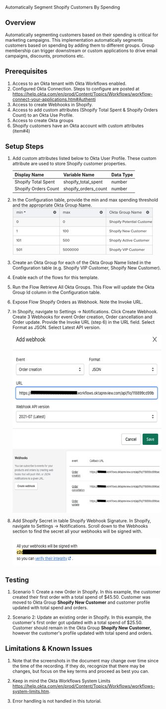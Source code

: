 Automatically Segment Shopify Customers By Spending

## Overview

Automatically segmenting customers based on their spending is critical
for marketing campaigns. This implementation automatically segments
customers based on spending by adding them to different groups. Group
membership can trigger downstream or custom applications to drive email
campaigns, discounts, promotions etc.

## Prerequisites

1.  Access to an Okta tenant with Okta Workflows enabled.
2.  Configured Okta Connection. Steps to configure are posted at <a href="https://www.google.com/url?q=https://help.okta.com/en/prod/Content/Topics/Workflows/workflow-connect-your-applications.htm%23Authenti&amp;sa=D&amp;source=editors&amp;ust=1638227432716000&amp;usg=AOvVaw0qgKFgiLruGrlSb94ZkX_O" class="c20">https://help.okta.com/en/prod/Content/Topics/Workflows/workflow-connect-your-applications.htm#Authenti</a>
3.  Access to create Webhooks in Shopify.
4.  Access to add custom attributes (Shopify Total Spent & Shopify Orders Count) to an Okta Use Profile.
5.  Access to create Okta groups
6.  Shopify customers have an Okta account with custom attributes (item#4)

## Setup Steps
 
1.  Add custom attributes listed below to Okta User Profile. These custom attribute are used to store Shopify customer properties.

    | Display Name      | Variable Name | Data Type |
    | ----------- | ----------- | ----------- |
    | Shopify Total Spent      | shopify_total_spent       | number       |
    | Shopify Orders Count   | shopify_orders_count        | number       |


2.  In the Configuration table, provide the min and max spending threshold and the appropriate Okta Group Name.
    <img src="images/image2.png" style="width: 453.00px; height: 151.00px; margin-left: 0.00px; margin-top: 0.00px; transform: rotate(0.00rad) translateZ(0px); -webkit-transform: rotate(0.00rad) translateZ(0px);" />

3.  Create an Okta Group for each of the Okta Group Name listed in the Configuration table (e.g. Shopify VIP Customer, Shopify New Customer).

4.  Enable each of the flows for this template.

5.  Run the Flow Retrieve All Okta Groups. This Flow will update the Okta Group Id column in the Configuration table.

6.  Expose Flow Shopify Orders as Webhook. Note the Invoke URL.

7.  In Shopify, navigate to Settings -> Notifications. Click Create Webhook. Create 3 Webhooks for event Order creation, Order cancellation and Order update. Provide the Invoke URL (step 6) in the URL field. Select Format as JSON. Select Latest API version.  
      
    <img src="images/image4.png" style="width: 611.00px; height: 367.00px; margin-left: 0.00px; margin-top: 0.00px; transform: rotate(0.00rad) translateZ(0px); -webkit-transform: rotate(0.00rad) translateZ(0px);" />

    <img src="images/image3.png" style="width: 624.00px; height: 205.33px; margin-left: 0.00px; margin-top: 0.00px; transform: rotate(0.00rad) translateZ(0px); -webkit-transform: rotate(0.00rad) translateZ(0px);" />


8.  Add Shopify Secret in table Shopify Webhook Signature. In Shopify, navigate to Settings -> Notifications. Scroll down to the Webhooks section to find the secret all your webhooks will be signed with.
         

    <img src="images/image1.png" style="width: 588.00px; height: 89.00px; margin-left: 0.00px; margin-top: 0.00px; transform: rotate(0.00rad) translateZ(0px); -webkit-transform: rotate(0.00rad) translateZ(0px);" />

## Testing

1. Scenario 1: Create a new Order in Shopify. In this example, the customer created their first order with a total spend of $45.50. Customer was moved to Okta Group **Shopify New Customer** and customer profile updated with total spend and orders.  

2. Scenario 2: Update an existing order in Shopify. In this example, the customer's first order got updated with a total spend of $25.50. Customer should remain in the Okta Group **Shopify New Customer**, however the customer's profile updated with total spend and orders.

## Limitations & Known Issues

1.  Note that the screenshots in the document may change over time since
    the time of the recording. If they do, recognize that there may be
    changes, but focus on the key terms and proceed as best you can.

2.  Keep in mind the Okta Workflows System Limits
    <a href="https://www.google.com/url?q=https://help.okta.com/en/prod/Content/Topics/Workflows/workflows-system-limits.htm&amp;sa=D&amp;source=editors&amp;ust=1638227432726000&amp;usg=AOvVaw1w4PSXePez41foQBL9vlaI" class="c20">https://help.okta.com/en/prod/Content/Topics/Workflows/workflows-system-limits.htm</a>.

3.  Error handling is not handled in this tutorial.
